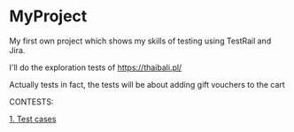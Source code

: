 # MyProject
My first own project which shows my skills of testing using TestRail and Jira.

I'll do the exploration tests of https://thaibali.pl/ 

Actually tests in fact, the tests will be about adding gift vouchers to the cart

CONTESTS:

[1. Test cases](https://github.com/PiotrKuprowski/MyProject/blob/main/Alltestcases.png)
   
